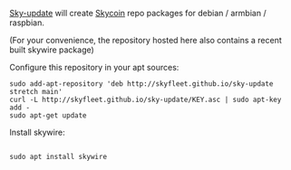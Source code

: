 [Sky-update](https://github.com/skyfleet/sky-update) will create [Skycoin](https://github.com/SkycoinProject) repo packages for debian / armbian / raspbian.

(For your convenience, the repository hosted here also contains a recent built skywire package)

Configure this repository in your apt sources:
```
sudo add-apt-repository 'deb http://skyfleet.github.io/sky-update stretch main'
curl -L http://skyfleet.github.io/sky-update/KEY.asc | sudo apt-key add -
sudo apt-get update
```

Install skywire:
```

sudo apt install skywire
```
